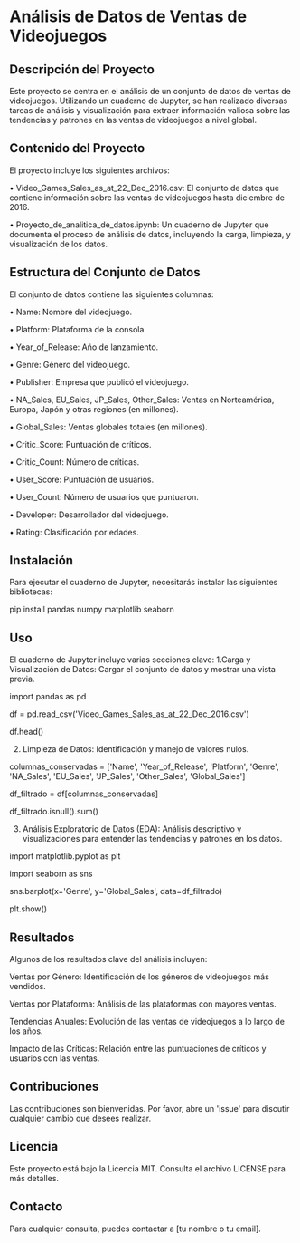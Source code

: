 # Análisis de Datos de Ventas de Videojuegos
## Descripción del Proyecto
Este proyecto se centra en el análisis de un conjunto de datos de ventas de videojuegos. Utilizando un cuaderno de Jupyter, se han realizado diversas tareas de análisis y visualización para extraer información valiosa sobre las tendencias y patrones en las ventas de videojuegos a nivel global.
## Contenido del Proyecto
El proyecto incluye los siguientes archivos:

•	Video_Games_Sales_as_at_22_Dec_2016.csv: El conjunto de datos que contiene información sobre las ventas de videojuegos hasta diciembre de 2016.

•	Proyecto_de_analitica_de_datos.ipynb: Un cuaderno de Jupyter que documenta el proceso de análisis de datos, incluyendo la carga, limpieza, y visualización de los datos.
## Estructura del Conjunto de Datos
El conjunto de datos contiene las siguientes columnas:

•	Name: Nombre del videojuego.

•	Platform: Plataforma de la consola.

•	Year_of_Release: Año de lanzamiento.

•	Genre: Género del videojuego.

•	Publisher: Empresa que publicó el videojuego.

•	NA_Sales, EU_Sales, JP_Sales, Other_Sales: Ventas en Norteamérica, Europa, Japón y otras regiones (en millones).

•	Global_Sales: Ventas globales totales (en millones).

•	Critic_Score: Puntuación de críticos.

•	Critic_Count: Número de críticas.

•	User_Score: Puntuación de usuarios.

•	User_Count: Número de usuarios que puntuaron.

•	Developer: Desarrollador del videojuego.

•	Rating: Clasificación por edades.
## Instalación
Para ejecutar el cuaderno de Jupyter, necesitarás instalar las siguientes bibliotecas:

pip install pandas numpy matplotlib seaborn

## Uso
El cuaderno de Jupyter incluye varias secciones clave:
1.Carga y Visualización de Datos: Cargar el conjunto de datos y mostrar una vista previa.

import pandas as pd

df = pd.read_csv('Video_Games_Sales_as_at_22_Dec_2016.csv')

df.head()

2.	Limpieza de Datos: Identificación y manejo de valores nulos.

columnas_conservadas = ['Name', 'Year_of_Release', 'Platform', 'Genre', 'NA_Sales', 'EU_Sales', 'JP_Sales', 'Other_Sales', 'Global_Sales']

df_filtrado = df[columnas_conservadas]

df_filtrado.isnull().sum()

3.	Análisis Exploratorio de Datos (EDA): Análisis descriptivo y visualizaciones para entender las tendencias y patrones en los datos.
		
import matplotlib.pyplot as plt

import seaborn as sns

sns.barplot(x='Genre', y='Global_Sales', data=df_filtrado)

plt.show()

## Resultados
Algunos de los resultados clave del análisis incluyen:

Ventas por Género: Identificación de los géneros de videojuegos más vendidos.

Ventas por Plataforma: Análisis de las plataformas con mayores ventas.

Tendencias Anuales: Evolución de las ventas de videojuegos a lo largo de los años.

Impacto de las Críticas: Relación entre las puntuaciones de críticos y usuarios con las ventas.

## Contribuciones
Las contribuciones son bienvenidas. Por favor, abre un 'issue' para discutir cualquier cambio que desees realizar.
## Licencia
Este proyecto está bajo la Licencia MIT. Consulta el archivo LICENSE para más detalles.


## Contacto
Para cualquier consulta, puedes contactar a [tu nombre o tu email].
